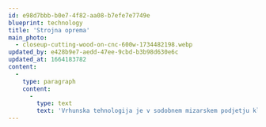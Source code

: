 ```yaml
---
id: e98d7bbb-b0e7-4f82-aa08-b7efe7e7749e
blueprint: technology
title: 'Strojna oprema'
main_photo:
  - closeup-cutting-wood-on-cnc-600w-1734482198.webp
updated_by: e428b9e7-aedd-47ee-9cbd-b3b98d630e6c
updated_at: 1664183782
content:
  -
    type: paragraph
    content:
      -
        type: text
        text: 'Vrhunska tehnologija je v sodobnem mizarskem podjetju ključ za doseganje želene kakovosti, hitrosti in fleksibilnosti. V podjetju Kovač Interier smo v podporo izvajanju najzahtevnejših projektov v zadnjem desetletju intenzivno investirali v tehnološko opremljenost (trije najsodobnejši CNC sistemi s pripadajočo tehnologijo dodelave). Rezultat tega je hitra, učinkovita in popolnoma nadzirana proizvodna linija, s katero smo znatno povečali produktivnost in zanesljivost, obenem pa bistveno zmanjšali odpadek.'
---
```

